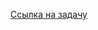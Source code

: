 [Ссылка на задачу](https://leetcode.com/problems/relative-ranks/?envType=daily-question&envId=2024-05-08)